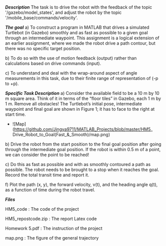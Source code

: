 ***Description***
The task is to drive the robot with the feedback of the topic '/gazebo/model_states', and adjust the robot by
the topic '/mobile_base/commands/velocity'.

***The goal***
a) To construct a program in MATLAB that drives a simulated Turtlebot (in Gazebo) smoothly 
and as fast as possible to a given goal through an intermediate waypoint. This assignment is 
a logical extension of an earlier assignment, where we made the robot drive a path contour, 
but there was no specific target position.

b) To do so with the use of motion feedback (output) rather than calculations based on drive 
commands (input).

c) To understand and deal with the wrap-around aspect of angle measurements in this task, 
due to their finite range of representation of (-p to +p).

***Specific Task Description***
a) Consider the available field to be a 10 m by 10 m square area. Think of it in terms of the 
“floor tiles” in Gazebo, each 1 m by 1 m. Remove all obstacles! The Turtlebot’s initial pose, 
intermediate waypoint and final goal are shown in Figure 1; it has to face to the right at 
start time.

- ![Map](https://github.com/Jingya9711/MATLAB_Projects/blob/master/HM5_ Drive_Robot_to_Goal(Fast_&_Smooth)/map.png)

b) Drive the robot from the start position to the final goal position after going through the 
intermediate goal position. If the robot is within 0.5 m of a point, we can consider the point 
to be reached!

c) Do this as fast as possible and with as smoothly contoured a path as possible. The robot 
needs to be brought to a stop when it reaches the goal. Record the total transit time and 
report it.

f) Plot the path (x, y), the forward velocity, v(t), and the heading angle q(t), as a function of 
time during the robot travel.

***Files***

HM5_code  : The code of the project

HM5_repostcode.zip  : The report Latex code

Homework 5.pdf  : The instruction of the project

map.png  : The figure of the general trajectory



